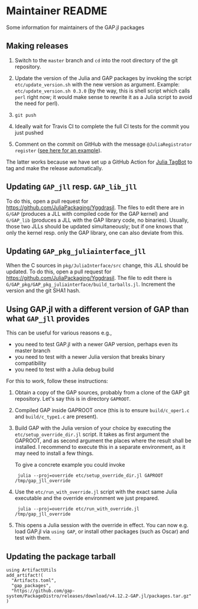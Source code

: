 # Maintainer README

Some information for maintainers of the GAP.jl packages


## Making releases

1. Switch to the `master` branch and `cd` into the root directory of the git repository.

2. Update the version of the Julia and GAP packages by invoking the script
   `etc/update_version.sh` with the new version as argument. Example:
   `etc/update_version.sh 0.3.0` (by the way, this is shell script which calls
   `perl` right now; it would make sense to rewrite it as a Julia script to avoid
   the need for perl).

3. `git push`

4. Ideally wait for Travis CI to complete the full CI tests for the commit
   you just pushed

5. Comment on the commit on GitHub with the message `@JuliaRegistrator
   register` ([see here for an example](https://github.com/oscar-system/GAP.jl/commit/159c6fd580e9d9cfbc1877a0856c4a5f9ecaba4d)).

The latter works because we have set up a GitHub Action for
[Julia TagBot](https://github.com/marketplace/actions/julia-tagbot) to tag and
make the release automatically.


## Updating `GAP_jll` resp. `GAP_lib_jll`

To do this, open a pull request for <https://github.com/JuliaPackaging/Yggdrasil>.
The files to edit there are in `G/GAP` (produces a JLL with compiled code for
the GAP kernel) and `G/GAP_lib` (produces a JLL with the GAP library code, no
binaries). Usually, those two JLLs should be updated simultaneously; but if
one knows that only the kernel resp. only the GAP library, one can also
deviate from this.


## Updating `GAP_pkg_juliainterface_jll`

When the C sources in `pkg/JuliaInterface/src` change, this JLL should be updated.
To do this, open a pull request for <https://github.com/JuliaPackaging/Yggdrasil>.
The file to edit there is `G/GAP_pkg/GAP_pkg_juliainterface/build_tarballs.jl`.
Increment the version and the git SHA1 hash.


## Using GAP.jl with a different version of GAP than what `GAP_jll` provides

This can be useful for various reasons e.g.,

- you need to test GAP.jl with a newer GAP version, perhaps even its master branch
- you need to test with a newer Julia version that breaks binary compatibility
- you need to test with a Julia debug build

For this to work, follow these instructions:

1. Obtain a copy of the GAP sources, probably from a clone of the GAP git repository.
   Let's say this is in directory `GAPROOT`.

2. Compiled GAP inside GAPROOT once (this is to ensure `build/c_oper1.c` and
  `build/c_type1.c` are present).

3. Build GAP with the Julia version of your choice by executing the `etc/setup_override_dir.jl`
   script. It takes as first argument the GAPROOT, and as second argument the places where
   the result shall be installed. I recommend to execute this in a separate
   environment, as it may need to install a few things.

   To give a concrete example you could invoke

        julia --proj=override etc/setup_override_dir.jl GAPROOT /tmp/gap_jll_override

4. Use the `etc/run_with_override.jl` script with the exact same Julia executable
   and the override environment we just prepared.

        julia --proj=override etc/run_with_override.jl /tmp/gap_jll_override

5. This opens a Julia session with the override in effect. You can now e.g. load GAP.jl
   via `using GAP`, or install other packages (such as Oscar) and test with them.

## Updating the package tarball

```
using ArtifactUtils
add_artifact!(
  "Artifacts.toml",
  "gap_packages",
  "https://github.com/gap-system/PackageDistro/releases/download/v4.12.2-GAP.jl/packages.tar.gz"
)
```
